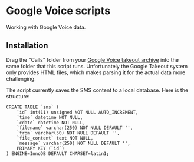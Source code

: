 Google Voice scripts
==========

Working with Google Voice data.

## Installation

Drag the "Calls" folder from your [Google Voice takeout archive](https://www.google.com/settings/takeout) into the same folder that this script runs. Unfortunately the Google Takeout system only provides HTML files, which makes parsing it for the actual data more challenging.

The script currently saves the SMS content to a local database. Here is the structure: 

	CREATE TABLE `sms` (
		`id` int(11) unsigned NOT NULL AUTO_INCREMENT,
		`time` datetime NOT NULL,
		`cdate` datetime NOT NULL,
		`filename` varchar(250) NOT NULL DEFAULT '',
		`from` varchar(50) NOT NULL DEFAULT '',
		`file_content` text NOT NULL,
		`message` varchar(250) NOT NULL DEFAULT '',
		PRIMARY KEY (`id`)
	) ENGINE=InnoDB DEFAULT CHARSET=latin1;